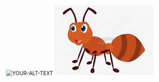 <picture>
 <source media="(prefers-color-scheme: dark)" srcset="YOUR-DARKMODE-IMAGE">
 <source media="(prefers-color-scheme: light)" srcset="YOUR-LIGHTMODE-IMAGE">
 <img alt="YOUR-ALT-TEXT" src="YOUR-DEFAULT-IMAGE">
</picture>
<!-- AC.jpg 小河馬 82.png 小蜜蜂 BB.jpg 小螞蟻 -->

<picture>
  <source media="(prefers-color-scheme: light)" srcset="https://github.com/rockoak/rockoak/blob/main/images/%E5%B0%8F%E6%B2%B3%E9%A6%AC.jpg">
  <source media="(prefers-color-scheme: light)" srcset="https://github.com/rockoak/rockoak/blob/main/images/%E5%B0%8F%E8%9C%9C%E8%9C%82.png">
  <img alt="Shows an illustrated sun in light mode and a moon with stars in dark mode." src="https://github.com/rockoak/rockoak/blob/main/images/%E5%B0%8F%E8%9E%9E%E8%9F%BB.jpg">
</picture>
